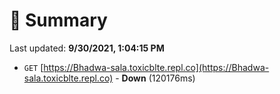 # 📖 Summary
Last updated: **9/30/2021, 1:04:15 PM**

- `GET` [https://Bhadwa-sala.toxicblte.repl.co](https://Bhadwa-sala.toxicblte.repl.co) - **Down** (120176ms)
